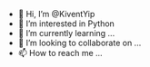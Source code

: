 - 👋 Hi, I’m @KiventYip
- 👀 I’m interested in Python
- 🌱 I’m currently learning ...
- 💞️ I’m looking to collaborate on ...
- 📫 How to reach me ...

<!---
KiventYip/KiventYip is a ✨ special ✨ repository because its `README.md` (this file) appears on your GitHub profile.
You can click the Preview link to take a look at your changes.
--->

